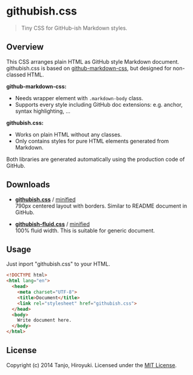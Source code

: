 # githubish.css

> Tiny CSS for GitHub-ish Markdown styles.

## Overview
This CSS arranges plain HTML as GitHub style Markdown document.  
githubish.css is based on [github-markdown-css](https://github.com/sindresorhus/github-markdown-css), but designed for non-classed HTML.

**github-markdown-css:**
* Needs wrapper element with `.markdown-body` class.
* Supports every style including GitHub doc extensions: e.g. anchor, syntax highlighting, ...

**githubish.css:**
* Works on plain HTML without any classes.
* Only contains styles for pure HTML elements generated from Markdown.

Both libraries are generated automatically using the production code of GitHub.

## Downloads
* **[githubish.css](https://raw.githubusercontent.com/htanjo/githubish.css/master/dist/githubish.css)** / [minified](https://raw.githubusercontent.com/htanjo/githubish.css/master/dist/githubish.min.css)  
  790px centered layout with borders. Similar to README document in GitHub.

* **[githubish-fluid.css](https://raw.githubusercontent.com/htanjo/githubish.css/master/dist/githubish-fluid.css)** / [minified](https://raw.githubusercontent.com/htanjo/githubish.css/master/dist/githubish-fluid.min.css)  
  100% fluid width. This is suitable for generic document.

## Usage
Just inport "githubish.css" to your HTML.

```html
<!DOCTYPE html>
<html lang="en">
  <head>
    <meta charset="UTF-8">
    <title>Document</title>
    <link rel="stylesheet" href="githubish.css">
  </head>
  <body>
    Write document here.
  </body>
</html>
```

## License
Copyright (c) 2014 Tanjo, Hiroyuki. Licensed under the [MIT License](LICENSE).
